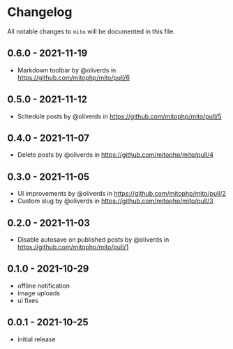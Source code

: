 # Changelog

All notable changes to `mito` will be documented in this file.

## 0.6.0 - 2021-11-19

* Markdown toolbar by @oliverds in https://github.com/mitophp/mito/pull/6

## 0.5.0 - 2021-11-12

* Schedule posts by @oliverds in https://github.com/mitophp/mito/pull/5

## 0.4.0 - 2021-11-07

* Delete posts by @oliverds in https://github.com/mitophp/mito/pull/4

## 0.3.0 - 2021-11-05

* UI improvements by @oliverds in https://github.com/mitophp/mito/pull/2
* Custom slug by @oliverds in https://github.com/mitophp/mito/pull/3

## 0.2.0 - 2021-11-03

* Disable autosave on published posts by @oliverds in https://github.com/mitophp/mito/pull/1

## 0.1.0 - 2021-10-29

* offline notification
* image uploads
* ui fixes

## 0.0.1 - 2021-10-25

* initial release
